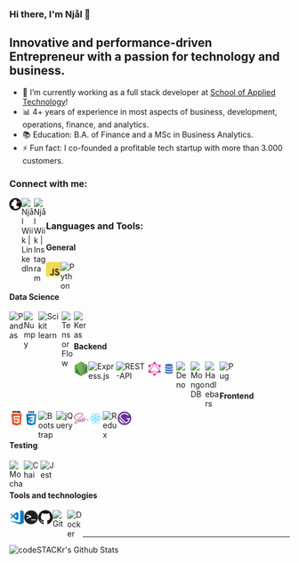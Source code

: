 ### Hi there, I'm Njål 👋

## Innovative and performance-driven Entrepreneur with a passion for technology and business.
- 🎉 I’m currently working as a full stack developer at [School of Applied Technology][website]!
- 📊 4+ years of experience in most aspects of business, development, operations, finance, and analytics.
- 📚 Education: B.A. of Finance and a MSc in Business Analytics.
- ⚡ Fun fact: I co-founded a profitable tech startup with more than 3.000 customers.

### Connect with me:

[<img align="left" alt="salt.dev" width="22px" src="https://raw.githubusercontent.com/iconic/open-iconic/master/svg/globe.svg" />][website]
[<img align="left" alt="Njål Wiik | LinkedIn" width="22px" src="https://cdn.jsdelivr.net/npm/simple-icons@v3/icons/linkedin.svg" />][linkedin]
[<img align="left" alt="Njål Wiik | Instagram" width="22px" src="https://cdn.jsdelivr.net/npm/simple-icons@v3/icons/instagram.svg" />][instagram]

<br />

### Languages and Tools:
#### General
<img align="left" alt="JavaScript" width="26px" src="https://raw.githubusercontent.com/github/explore/80688e429a7d4ef2fca1e82350fe8e3517d3494d/topics/javascript/javascript.png" />
<img align="left" alt="Python" width="26px" src="https://cdn3.iconfinder.com/data/icons/logos-and-brands-adobe/512/267_Python-512.png" />

<br/>
<br/>

#### Data Science
<img align="left" alt="Pandas" width="26px" src="https://pbs.twimg.com/profile_images/1187765724451868673/uVw1PWA7_400x400.png" />
<img align="left" alt="Numpy" width="26px" src="https://user-images.githubusercontent.com/98330/63813335-20cd4b80-c8e2-11e9-9c04-e4dbf7285aa1.png" />
<img align="left" alt="Scikit learn" width="42px" src="https://upload.wikimedia.org/wikipedia/commons/thumb/0/05/Scikit_learn_logo_small.svg/1200px-Scikit_learn_logo_small.svg.png" />
<img align="left" alt="TensorFlow" width="22px" src="https://upload.wikimedia.org/wikipedia/commons/thumb/2/2d/Tensorflow_logo.svg/1200px-Tensorflow_logo.svg.png" />
<img align="left" alt="Keras" width="24px" src="https://media.licdn.com/dms/image/C560BAQG2-bElRVrSqw/company-logo_200_200/0?e=2159024400&v=beta&t=FecYznzU4CBXukcm30SbhXqy4e5g8GgoYaFT4hfIO5c" />

<br/>
<br/>

#### Backend
<img align="left" alt="Node.js" width="26px" src="https://raw.githubusercontent.com/github/explore/80688e429a7d4ef2fca1e82350fe8e3517d3494d/topics/nodejs/nodejs.png" />
<img align="left" alt="Express.js" width="50px" src="https://buttercms.com/static/images/tech_banners/ExpressJS.png" />
<img align="left" alt="REST-API" width="56px" src="https://www.ardoq.com/hubfs/TP%20Theme/Website/Integrations/restApi.png" />
<img align="left" alt="GraphQL" width="26px" src="https://raw.githubusercontent.com/github/explore/80688e429a7d4ef2fca1e82350fe8e3517d3494d/topics/graphql/graphql.png" />
<img align="left" alt="SQL" width="26px" src="https://raw.githubusercontent.com/github/explore/80688e429a7d4ef2fca1e82350fe8e3517d3494d/topics/sql/sql.png" />
<img align="left" alt="Deno" width="26px" src="https://upload.wikimedia.org/wikipedia/commons/thumb/2/29/Postgresql_elephant.svg/745px-Postgresql_elephant.svg.png" />
<img align="left" alt="MongoDB" width="26px" src="https://emanueleciriachi.net/wp-content/uploads/2019/01/logo-mongodb-png-mongodb-logo-png-400.png" />
<img align="left" alt="Handlebars" width="26px" src="https://cdn.iconscout.com/icon/free/png-512/handlebars-282936.png" />
<img align="left" alt="Pug" width="26px" src="https://res.cloudinary.com/practicaldev/image/fetch/s--Rr7K5gOm--/c_limit%2Cf_auto%2Cfl_progressive%2Cq_auto%2Cw_880/https://dbalas.gallerycdn.vsassets.io/extensions/dbalas/vscode-html2pug/0.0.2/1532242577062/Microsoft.VisualStudio.Services.Icons.Default" />

<br/>
<br/>

#### Frontend

<img align="left" alt="HTML5" width="26px" src="https://raw.githubusercontent.com/github/explore/80688e429a7d4ef2fca1e82350fe8e3517d3494d/topics/html/html.png" />
<img align="left" alt="CSS3" width="26px" src="https://raw.githubusercontent.com/github/explore/80688e429a7d4ef2fca1e82350fe8e3517d3494d/topics/css/css.png" />
<img align="left" alt="Bootstrap" width="32px" src="https://camo.githubusercontent.com/0e0adf58c74c6e74bb64ece5d0ef4620f4f46915/68747470733a2f2f76352e676574626f6f7473747261702e636f6d2f646f63732f352e302f6173736574732f6272616e642f626f6f7473747261702d6c6f676f2d736861646f772e706e67" />
<img align="left" alt="jQuery" width="32px" src="https://cdn4.iconfinder.com/data/icons/scripting-and-programming-languages/512/JQuery_logo-512.png" />
<img align="left" alt="Sass" width="26px" src="https://raw.githubusercontent.com/github/explore/80688e429a7d4ef2fca1e82350fe8e3517d3494d/topics/sass/sass.png" />
<img align="left" alt="React" width="26px" src="https://raw.githubusercontent.com/github/explore/80688e429a7d4ef2fca1e82350fe8e3517d3494d/topics/react/react.png" />
<img align="left" alt="Redux" width="26px" src="https://seeklogo.com/images/R/redux-logo-9CA6836C12-seeklogo.com.png" />
<img align="left" alt="Gatsby" width="26px" src="https://raw.githubusercontent.com/github/explore/e94815998e4e0713912fed477a1f346ec04c3da2/topics/gatsby/gatsby.png" />

<br />
<br />

#### Testing
<img align="left" alt="Mocha" width="26px" src="https://banner2.cleanpng.com/20180427/ivw/kisspng-mocha-node-js-javascript-software-testing-npm-5ae37d55ae0302.6235689115248581977128.jpg" />
<img align="left" alt="Chai" width="30px" src="https://p7.hiclipart.com/preview/626/247/761/mocha-javascript-node-js-test-driven-development-assertion-chai-sheng.jpg" />
<img align="left" alt="Jest" width="26px" src="https://seeklogo.com/images/J/jest-logo-F9901EBBF7-seeklogo.com.png" />


<br />
<br />

#### Tools and technologies
<img align="left" alt="Visual Studio Code" width="26px" src="https://raw.githubusercontent.com/github/explore/80688e429a7d4ef2fca1e82350fe8e3517d3494d/topics/visual-studio-code/visual-studio-code.png" />
<img align="left" alt="Terminal" width="26px" src="https://raw.githubusercontent.com/github/explore/80688e429a7d4ef2fca1e82350fe8e3517d3494d/topics/terminal/terminal.png" />
<img align="left" alt="GitHub" width="26px" src="https://raw.githubusercontent.com/github/explore/78df643247d429f6cc873026c0622819ad797942/topics/github/github.png" />
<img align="left" alt="Git" width="26px" src="https://git-scm.com/images/logos/downloads/Git-Icon-1788C.png" />
<img align="left" alt="Docker" width="28px" src="https://www.docker.com/sites/default/files/d8/2019-07/Moby-logo.png" />
<br />
<br />

---

<img align="left" alt="codeSTACKr's Github Stats" src="https://github-readme-stats.vercel.app/api?username=NjaalWiik&show_icons=true&hide_border=true" />

[website]: https://salt.dev/
[instagram]: https://www.instagram.com/njaal.wiik/
[linkedin]: https://www.linkedin.com/in/njaal-wiik/